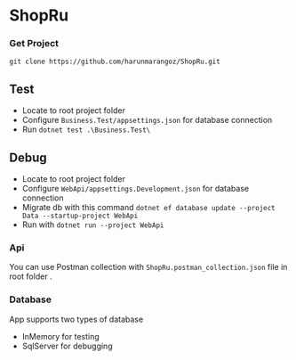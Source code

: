 # ShopRu
### Get Project
`
git clone https://github.com/harunmarangoz/ShopRu.git
`
## Test
- Locate to root project folder
- Configure `Business.Test/appsettings.json` for database connection
- Run `dotnet test .\Business.Test\`
## Debug
- Locate to root project folder
- Configure `WebApi/appsettings.Development.json` for database connection
- Migrate db with this command `dotnet ef database update --project Data --startup-project WebApi`
- Run with `dotnet run --project WebApi`

### Api
You can use Postman collection with `ShopRu.postman_collection.json` file in root folder .
### Database
App supports two types of database
- InMemory for testing
- SqlServer for debugging
